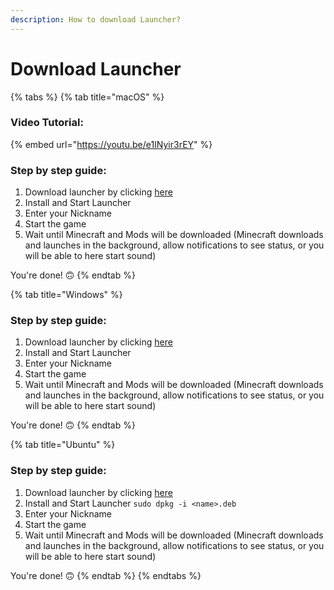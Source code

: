 ```yaml
---
description: How to download Launcher?
---
```


# Download Launcher

{% tabs %}
{% tab title="macOS" %}
### Video Tutorial:

{% embed url="https://youtu.be/e1INyir3rEY" %}

### Step by step guide:

1. Download launcher by clicking [here](https://youtu.be/e1INyir3rEY)
2. Install and Start Launcher
3. Enter your Nickname
4. Start the game
5. Wait until Minecraft and Mods will be downloaded \(Minecraft downloads and launches in the background, allow notifications to see status, or you will be able to here start sound\)

You're done! 🙃
{% endtab %}

{% tab title="Windows" %}
### Step by step guide:

1. Download launcher by clicking [here](https://youtu.be/e1INyir3rEY)
2. Install and Start Launcher
3. Enter your Nickname
4. Start the game
5. Wait until Minecraft and Mods will be downloaded \(Minecraft downloads and launches in the background, allow notifications to see status, or you will be able to here start sound\)

You're done! 🙃
{% endtab %}

{% tab title="Ubuntu" %}
### Step by step guide:

1. Download launcher by clicking [here](https://youtu.be/e1INyir3rEY)
2. Install and Start Launcher `sudo dpkg -i <name>.deb`
3. Enter your Nickname
4. Start the game
5. Wait until Minecraft and Mods will be downloaded \(Minecraft downloads and launches in the background, allow notifications to see status, or you will be able to here start sound\)

You're done! 🙃
{% endtab %}
{% endtabs %}

